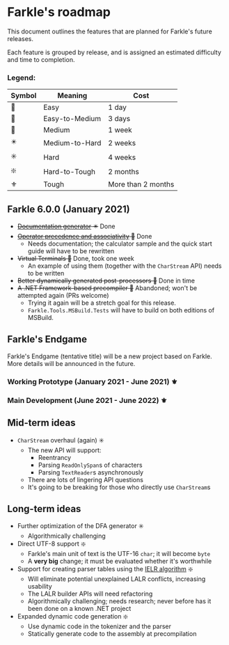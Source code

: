 # Farkle's roadmap

This document outlines the features that are planned for Farkle's future releases.

Each feature is grouped by release, and is assigned an estimated difficulty and time to completion.

### Legend:

|Symbol|Meaning|Cost|
|------|-------|----|
|🔰|Easy|1 day|
|🔺|Easy-to-Medium|3 days|
|💠|Medium|1 week|
|✴️|Medium-to-Hard|2 weeks|
|✳️|Hard|4 weeks|
|❇️|Hard-to-Tough|2 months|
|⚜️|Tough|More than 2 months|

## Farkle 6.0.0 (January 2021)

* ~~[Documentation generator](https://github.com/teo-tsirpanis/Farkle/issues/12) ✴️~~ Done
* ~~[Operator precedence and associativity](https://github.com/teo-tsirpanis/Farkle/issues/10) 💠~~ Done
    * Needs documentation; the calculator sample and the quick start guide will have to be rewritten
* ~~Virtual Terminals 🔺~~ Done, took one week
    * An example of using them (together with the `CharStream` API) needs to be written
* ~~Better dynamically generated post-processors 🔺~~ Done in time
* ~~A .NET Framework-based precompiler 💠~~ Abandoned; won't be attempted again (PRs welcome)
    * Trying it again will be a stretch goal for this release.
    * `Farkle.Tools.MSBuild.Tests` will have to build on both editions of MSBuild.

## Farkle's Endgame

Farkle's Endgame (tentative title) will be a new project based on Farkle. More details will be announced in the future.

### Working Prototype (January 2021 - June 2021) ⚜️

### Main Development (June 2021 - June 2022) ⚜️

## Mid-term ideas

* `CharStream` overhaul (again) ✳️
    * The new API will support:
        * Reentrancy
        * Parsing `ReadOnlySpan`s of characters
        * Parsing `TextReader`s asynchronously
    * There are lots of lingering API questions
    * It's going to be breaking for those who directly use `CharStream`s

## Long-term ideas

* Further optimization of the DFA generator ✳️
    * Algorithmically challenging
* Direct UTF-8 support ❇️
    * Farkle's main unit of text is the UTF-16 `char`; it will become `byte`
    * A __very big__ change; it must be evaluated whether it's worthwhile
* Support for creating parser tables using the [IELR algorithm](https://www.sciencedirect.com/science/article/pii/S0167642309001191) ❇️
    * Will eliminate potential unexplained LALR conflicts, increasing usability
    * The LALR builder APIs will need refactoring
    * Algorithmically challenging; needs research; never before has it been done on a known .NET project
* Expanded dynamic code generation ❇️
    * Use dynamic code in the tokenizer and the parser
    * Statically generate code to the assembly at precompilation
